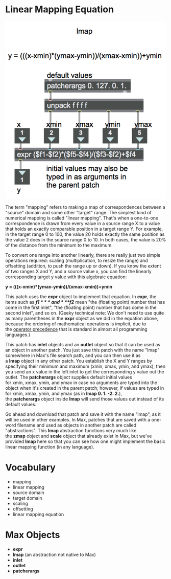 Linear Mapping Equation
=======================

<img src="lmap.png">

The term "mapping" refers to making a map of correspondences between a "source" domain and some other "target" range. The simplest kind of numerical mapping is called "linear mapping". That's when a one-to-one correspondence is drawn from every value in a source range X to a value that holds an exactly comparable position in a target range Y. For example, in the target range 0 to 100, the value 20 holds exactly the same position as the value 2 does in the source range 0 to 10. In both cases, the value is 20% of the distance from the minimum to the maximum.

To convert one range into another linearly, there are really just two simple operations required: scaling (multiplication, to resize the range) and offsetting (addition, to push the range up or down). If you know the extent of two ranges X and Y, and a source value x, you can find the linearly corresponding target y value with this algebraic equation: 

**y = (((x-xmin)*(ymax-ymin))/(xmax-xmin))+ymin**

This patch uses the **expr** object to implement that equation. In **expr**, the items such as ***$f1*** and ***$f2*** mean "the (floating point) number that has come in the first inlet", "the (floating point) number that has come in the second inlet", and so on. (Geeky technical note: We don't need to use quite as many parentheses in the **expr** object as we did in the equation above, because the ordering of mathematical operations is implicit, due to the [operator precedence](https://en.wikipedia.org/wiki/Order_of_operations) that is standard in almost all programming languages.)

This patch has **inlet** objects and an **outlet** object so that it can be used as an object in another patch. You just save this patch with the name "lmap" somewhere in Max's file search path, and you can then use it as a **lmap** object in any other patch. You establish the X and Y ranges by specifying their minimum and maximum (xmin, xmax, ymin, and ymax), then you send an x value in the left inlet to get the corresponding y value out the outlet. The **patcherargs** object supplies default initial values for xmin, xmax, ymin, and ymax in case no arguments are typed into the object when it's created in the parent patch; however, if values are typed in for xmin, xmax, ymin, and ymax (as in **lmap 0. 1. -2. 2.**), the **patcherargs** object inside **lmap** will send those values out instead of its default values.

Go ahead and download that patch and save it with the name "lmap", as it will be used in other examples. In Max, patches that are saved with a one-word filename and used as objects in another patch are called "abstractions". This **lmap** abstraction functions very much like the **zmap** object and **scale** object that already exist in Max, but we've provided **lmap** here so that you can see how one might implement the basic linear mapping function (in any language).

Vocabulary
==========
- mapping
- linear mapping
- source domain
- target domain
- scaling
- offsetting
- linear mapping equation

Max Objects
===========
- **expr**
- **lmap** (an abstraction not native to Max)
- **inlet**
- **outlet**
- **patcherargs**
